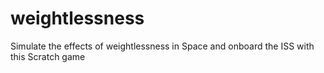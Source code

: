 # weightlessness
Simulate the effects of weightlessness in Space and onboard the ISS with this Scratch game
